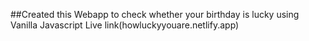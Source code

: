 ##Created this Webapp to check whether your birthday is lucky using Vanilla Javascript
Live link(howluckyyouare.netlify.app)
